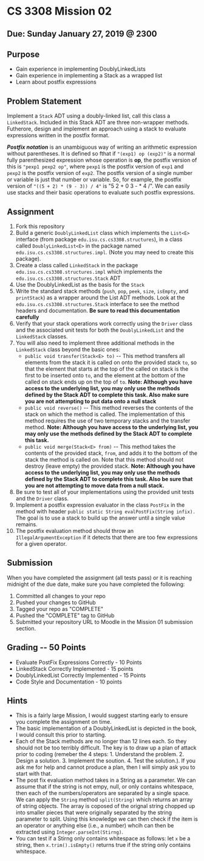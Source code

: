 # CS 3308 Mission 02

## Due: Sunday January 27, 2019 @ 2300

## Purpose
* Gain experience in implementing DoublyLinkedLists
* Gain experience in implementing a Stack as a wrapped list
* Learn about postfix expressions

## Problem Statement
Implement a `Stack` ADT using a doubly-linked list, call this class a `LinkedStack`. Included in this Stack ADT are three non-wrapper methods. Futherore, design and implement an approach using a stack to evaluate expressions written in the postfix format.

**_Postfix notation_** is an unambiguous way of writing an arithmetic expression without parentheses. It is defined so fthat if `"(exp1) op (exp2)"` is a normal fully parenthesized expression whose operation is **op**, the postfix version of this is `"pexp1 pexp2 op"`, where `pexp1` is the postfix version of `exp1` and `pexp2` is the postfix version of `exp2`. The postfix version of a single number or variable is just that number or variable. So, for example, the postfix version of `"((5 + 2) * (9 - 3)) / 4"` is "5 2 + 0 3 - * 4 /". We can easily use stacks and their basic operations to evaluate such postfix expressions.

## Assignment
1. Fork this repository
2. Build a generic `DoublyLinkedList` class which implements the `List<E>` interface (from package `edu.isu.cs.cs3308.structures`), in a class called `DoublyLinkedList<E>` in the package named `edu.isu.cs.cs3308.structures.impl`. (Note you may need to create this package).
3. Create a class called `LinkedStack` in the package `edu.isu.cs.cs3308.structures.impl` which implements the `edu.isu.cs.cs3308.structures.Stack` ADT
4. Use the DoublyLinkedList as the basis for the `Stack`
5. Write the standard stack methods (`push`, `pop`, `peek`, `size`, `isEmpty`, and `printStack`) as a wrapper around the List ADT methods. Look at the `edu.isu.cs.cs3308.structures.Stack` interface to see the method headers and documentation. **Be sure to read this documentation carefully**
6. Verify that your stack operations work correctly using the `Driver` class and the associated unit tests for both the `DoublyLinkedList` and the `LinkedStack` classes.
7. You will also need to implement three additional methods in the `LinkedStack` class beyond the basic ones:
    * `public void transfer(Stack<E> to)` -- This method transfers all elements from the stack it is called on onto the provided stack `to`, so that the element that starts at the top of the called on stack is the first to be inserted onto `to`, and the element at the bottom of the called on stack ends up on the top of `to`. **Note: Although you have access to the underlying list, you may only use the methods defined by the Stack ADT to complete this task. Also make sure you are not attempting to put data onto a null stack**
    * `public void reverse()` -- This method reverses the contents of the stack on which the method is called. The implementation of this method requires the use of two temporary stacks and the transfer method. **Note: Although you have access to the underlying list, you may only use the methods defined by the Stack ADT to complete this task.**
    * `public void merge(Stack<E> from)` -- This method takes the contents of the provided stack, `from`, and adds it to the bottom of the stack the method is called on. Note that this method should not destroy (leave empty) the provided stack. **Note: Although you have access to the underlying list, you may only use the methods defined by the Stack ADT to complete this task. Also be sure that you are not attempting to move data from a null stack.**
8. Be sure to test all of your implementations using the provided unit tests and the `Driver` class.
9. Implement a postfix expression evaluator in the class `PostFix` in the method with header `public static String evalPostFix(String infix).` The goal is to use a stack to build up the answer until a single value remains.
10. The postfix evaluation method should throw an `IllegalArgumentException` if it detects that there are too few expressions for a given operator.

## Submission
When you have completed the assignment (all tests pass) or it is reaching midnight of the due date, make sure you have completed the following:
1. Committed all changes to your repo
2. Pushed your changes to GitHub
3. Tagged your repo as "COMPLETE"
4. Pushed the "COMPLETE" tag to GitHub
5. Submitted your repository URL to Moodle in the Mission 01 submission section.

## Grading -- 50 Points
* Evaluate PostFix Expressions Correctly - 10 Points
* LinkedStack Correctly Implemented - 15 points
* DoublyLinkedList Correctly Implemented - 15 Points
* Code Style and Documentation - 10 points

## Hints
* This is a fairly large Mission, I would suggest starting early to ensure you complete the assignment on time.
* The basic implementation of a DoublyLinkedList is depicted in the book, I would consult this prior to starting.
* Each of the Stack methods are no longer than 12 lines each.   So they should not be too terribly difficult. The key is to draw up a plan of attack prior to coding (remeber the 4 steps: 1. Understand the problem. 2. Design a solution. 3. Implement the soution. 4. Test the solution.). If you ask me for help and cannot produce a plan, then I will simply ask you to start with that.
* The post fix evaluation method takes in a String as a parameter. We can assume that if the string is not empy, null, or only contains whitespace, then each of the numbers/operators are separated by a single space. We can apply the `String` method `split(String)` which returns an array of string objects. The array is coposed of the orignal string chopped up into smaller pieces that were originally separated by the string parameter to split. Using this knowledge we can then check if the item is an operator or anything else (i.e., a number) whcih can then be extracted using `Integer.parseInt(Stirng)`.
* You can test if a Stirng only contains whitespace as follows: let `x` be a string, then `x.trim().isEmpty()` returns true if the string only contains whitespace.
